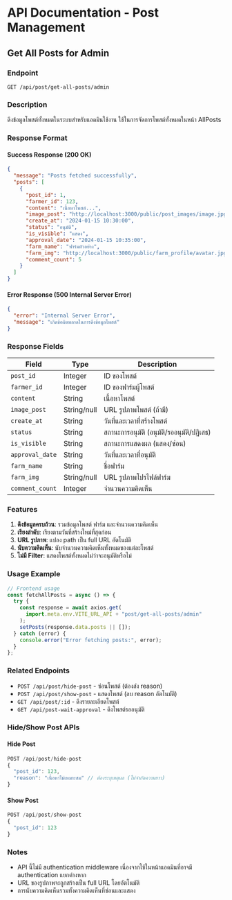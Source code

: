 # API Documentation - Post Management

## Get All Posts for Admin

### Endpoint

```
GET /api/post/get-all-posts/admin
```

### Description

ดึงข้อมูลโพสต์ทั้งหมดในระบบสำหรับแอดมินใช้งาน ใช้ในการจัดการโพสต์ทั้งหมดในหน้า AllPosts

### Response Format

#### Success Response (200 OK)

```json
{
  "message": "Posts fetched successfully",
  "posts": [
    {
      "post_id": 1,
      "farmer_id": 123,
      "content": "เนื้อหาโพสต์...",
      "image_post": "http://localhost:3000/public/post_images/image.jpg",
      "create_at": "2024-01-15 10:30:00",
      "status": "อนุมัติ",
      "is_visible": "แสดง",
      "approval_date": "2024-01-15 10:35:00",
      "farm_name": "ฟาร์มตัวอย่าง",
      "farm_img": "http://localhost:3000/public/farm_profile/avatar.jpg",
      "comment_count": 5
    }
  ]
}
```

#### Error Response (500 Internal Server Error)

```json
{
  "error": "Internal Server Error",
  "message": "เกิดข้อผิดพลาดในการดึงข้อมูลโพสต์"
}
```

### Response Fields

| Field           | Type        | Description                                |
| --------------- | ----------- | ------------------------------------------ |
| `post_id`       | Integer     | ID ของโพสต์                                |
| `farmer_id`     | Integer     | ID ของฟาร์มผู้โพสต์                        |
| `content`       | String      | เนื้อหาโพสต์                               |
| `image_post`    | String/null | URL รูปภาพโพสต์ (ถ้ามี)                    |
| `create_at`     | String      | วันที่และเวลาที่สร้างโพสต์                 |
| `status`        | String      | สถานะการอนุมัติ (อนุมัติ/รออนุมัติ/ปฏิเสธ) |
| `is_visible`    | String      | สถานะการแสดงผล (แสดง/ซ่อน)                 |
| `approval_date` | String      | วันที่และเวลาที่อนุมัติ                    |
| `farm_name`     | String      | ชื่อฟาร์ม                                  |
| `farm_img`      | String/null | URL รูปภาพโปรไฟล์ฟาร์ม                     |
| `comment_count` | Integer     | จำนวนความคิดเห็น                           |

### Features

1. **ดึงข้อมูลครบถ้วน**: รวมข้อมูลโพสต์ ฟาร์ม และจำนวนความคิดเห็น
2. **เรียงลำดับ**: เรียงตามวันที่สร้างใหม่ที่สุดก่อน
3. **URL รูปภาพ**: แปลง path เป็น full URL อัตโนมัติ
4. **นับความคิดเห็น**: นับจำนวนความคิดเห็นทั้งหมดของแต่ละโพสต์
5. **ไม่มี Filter**: แสดงโพสต์ทั้งหมดไม่ว่าจะอนุมัติหรือไม่

### Usage Example

```javascript
// Frontend usage
const fetchAllPosts = async () => {
  try {
    const response = await axios.get(
      import.meta.env.VITE_URL_API + "post/get-all-posts/admin"
    );
    setPosts(response.data.posts || []);
  } catch (error) {
    console.error("Error fetching posts:", error);
  }
};
```

### Related Endpoints

- `POST /api/post/hide-post` - ซ่อนโพสต์ (ต้องส่ง reason)
- `POST /api/post/show-post` - แสดงโพสต์ (ลบ reason อัตโนมัติ)
- `GET /api/post/:id` - ดึงรายละเอียดโพสต์
- `GET /api/post-wait-approval` - ดึงโพสต์รออนุมัติ

### Hide/Show Post APIs

#### Hide Post

```javascript
POST /api/post/hide-post
{
  "post_id": 123,
  "reason": "เนื้อหาไม่เหมาะสม" // ต้องระบุเหตุผล (ไม่จำกัดความยาว)
}
```

#### Show Post

```javascript
POST /api/post/show-post
{
  "post_id": 123
}
```

### Notes

- API นี้ไม่มี authentication middleware เนื่องจากใช้ในหน้าแอดมินที่อาจมี authentication แยกต่างหาก
- URL ของรูปภาพจะถูกสร้างเป็น full URL โดยอัตโนมัติ
- การนับความคิดเห็นรวมทั้งความคิดเห็นที่ซ่อนและแสดง

